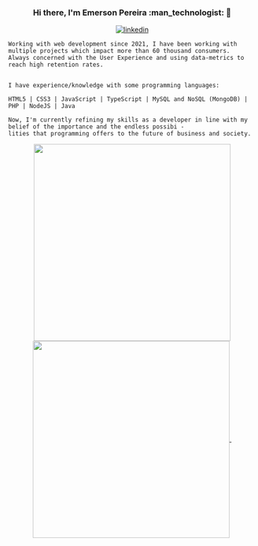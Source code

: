 <h3 align=center> Hi there, I'm Emerson Pereira :man_technologist: 👋 </h3>

<p align=center>
  <a href="https://www.linkedin.com/in/emersonope/">
    <img src="https://img.shields.io/badge/Connect%20on-Linkedin-0077B5?style=for-the-badge&logo=linkedin" alt="linkedin"/>
  </a>
 <!-- <a href="https://instagram.com/emersonolipe/">
    <img src="https://img.shields.io/badge/Follow%20me-Instagram-E4405F?style=for-the-badge&logo=instagram" alt="instagram"/>
  </a> -->
  <!-- <a href="https://emersonolipe.vercel.app/">
    <img src="https://img.shields.io/badge/check%20out%20my-website-333333?style=for-the-badge&logo=leaflet" alt="my website"/>
  </a>-->
</p>

```
Working with web development since 2021, I have been working with multiple projects which impact more than 60 thousand consumers.
Always concerned with the User Experience and using data-metrics to reach high retention rates.


I have experience/knowledge with some programming languages:

HTML5 | CSS3 | JavaScript | TypeScript | MySQL and NoSQL (MongoDB) | PHP | NodeJS | Java

Now, I'm currently refining my skills as a developer in line with my belief of the importance and the endless possibi - 
lities that programming offers to the future of business and society.

```

<p display="flex" align="center" >
    <a href="https://github.com/emersonolipe">
          <img align="center" width="400px" src="https://github-readme-stats.vercel.app/api?username=emersonolipe&theme=radical&show_icons=true" />
    </a>
    <a href="https://github.com/emersonolipe">
          <img align="center" width="400px" src="https://github-readme-stats.vercel.app/api/top-langs/?username=emersonolipe&layout=compact&theme=radical&show_icons=true)(https://github.com/anuraghazra/github-readme-stats)" />
    </a>
  <a>
    <img [![Top Langs](https://github-readme-stats.vercel.app/api/top-langs/?username=emersonolipe&layout=compact)](https://github.com/anuraghazra/github-readme-stats) />
  </a>
</p>
<!--
<center>
<table>
  <tr>
      <td>
        <a href="https://github.com/emersonolipe">
          <img width="398px" align="left" src="https://github-readme-stats.vercel.app/api?username=emersonolipe&theme=radical&show_icons=true" />
         </a>
      </td>
      <td>
        <a href="https://github.com/emersonolipe">
          <img width="398px" align="left" src="https://github-readme-stats.vercel.app/api/top-langs/?username=emersonolipe&layout=compact&theme=radical&show_icons=true)](https://github.com/anuraghazra/github-readme-stats)" />
        </a>
    </td>
  </tr>   
</table>
</center>
-->

<!--
**emersonolipe/emersonolipe** is a ✨ _special_ ✨ repository because its `README.md` (this file) appears on your GitHub profile.

Here are some ideas to get you started:

- 🔭 I’m currently working on ...
- 🌱 I’m currently learning ...
- 👯 I’m looking to collaborate on ...
- 🤔 I’m looking for help with ...
- 💬 Ask me about ...
- 📫 How to reach me: ...
- 😄 Pronouns: ...
- ⚡ Fun fact: ....




![Anurag's github stats](https://github-readme-stats.vercel.app/api?username=emersonolipe&theme=radical&show_icons=true)

[![Top Langs](https://github-readme-stats.vercel.app/api/top-langs/?username=emersonolipe&layout=compact&theme=radical)](https://github.com/anuraghazra/github-readme-stats)
-->

